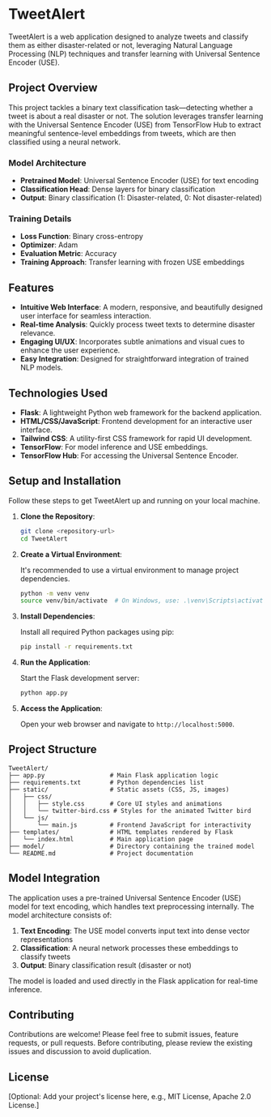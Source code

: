 # TweetAlert

TweetAlert is a web application designed to analyze tweets and classify them as either disaster-related or not, leveraging Natural Language Processing (NLP) techniques and transfer learning with Universal Sentence Encoder (USE).

## Project Overview

This project tackles a binary text classification task—detecting whether a tweet is about a real disaster or not. The solution leverages transfer learning with the Universal Sentence Encoder (USE) from TensorFlow Hub to extract meaningful sentence-level embeddings from tweets, which are then classified using a neural network.

### Model Architecture

- **Pretrained Model**: Universal Sentence Encoder (USE) for text encoding
- **Classification Head**: Dense layers for binary classification
- **Output**: Binary classification (1: Disaster-related, 0: Not disaster-related)

### Training Details

- **Loss Function**: Binary cross-entropy
- **Optimizer**: Adam
- **Evaluation Metric**: Accuracy
- **Training Approach**: Transfer learning with frozen USE embeddings

## Features

- **Intuitive Web Interface**: A modern, responsive, and beautifully designed user interface for seamless interaction.
- **Real-time Analysis**: Quickly process tweet texts to determine disaster relevance.
- **Engaging UI/UX**: Incorporates subtle animations and visual cues to enhance the user experience.
- **Easy Integration**: Designed for straightforward integration of trained NLP models.

## Technologies Used

- **Flask**: A lightweight Python web framework for the backend application.
- **HTML/CSS/JavaScript**: Frontend development for an interactive user interface.
- **Tailwind CSS**: A utility-first CSS framework for rapid UI development.
- **TensorFlow**: For model inference and USE embeddings.
- **TensorFlow Hub**: For accessing the Universal Sentence Encoder.

## Setup and Installation

Follow these steps to get TweetAlert up and running on your local machine.

1.  **Clone the Repository**:

    ```bash
    git clone <repository-url>
    cd TweetAlert
    ```

2.  **Create a Virtual Environment**:

    It's recommended to use a virtual environment to manage project dependencies.

    ```bash
    python -m venv venv
    source venv/bin/activate  # On Windows, use: .\venv\Scripts\activate
    ```

3.  **Install Dependencies**:

    Install all required Python packages using pip:

    ```bash
    pip install -r requirements.txt
    ```

4.  **Run the Application**:

    Start the Flask development server:

    ```bash
    python app.py
    ```

5.  **Access the Application**:

    Open your web browser and navigate to `http://localhost:5000`.

## Project Structure

```
TweetAlert/
├── app.py                  # Main Flask application logic
├── requirements.txt        # Python dependencies list
├── static/                 # Static assets (CSS, JS, images)
│   ├── css/
│   │   ├── style.css       # Core UI styles and animations
│   │   └── twitter-bird.css # Styles for the animated Twitter bird
│   └── js/
│       └── main.js         # Frontend JavaScript for interactivity
├── templates/              # HTML templates rendered by Flask
│   └── index.html          # Main application page
├── model/                  # Directory containing the trained model
└── README.md               # Project documentation
```

## Model Integration

The application uses a pre-trained Universal Sentence Encoder (USE) model for text encoding, which handles text preprocessing internally. The model architecture consists of:

1. **Text Encoding**: The USE model converts input text into dense vector representations
2. **Classification**: A neural network processes these embeddings to classify tweets
3. **Output**: Binary classification result (disaster or not)

The model is loaded and used directly in the Flask application for real-time inference.

## Contributing

Contributions are welcome! Please feel free to submit issues, feature requests, or pull requests. Before contributing, please review the existing issues and discussion to avoid duplication.

## License

[Optional: Add your project's license here, e.g., MIT License, Apache 2.0 License.]
